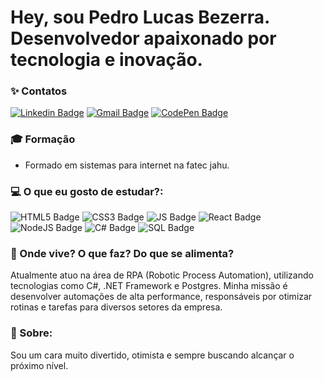 # Hey, sou Pedro Lucas Bezerra. Desenvolvedor apaixonado por tecnologia e inovação.

### :sparkles: Contatos
[![Linkedin Badge](https://img.shields.io/badge/-Pedro%20Lucas-ff4757?style=flat-square&logo=Linkedin&logoColor=white&link=https://www.linkedin.com/in/pedro-lucas-bezerra-6a1550180/)](https://www.linkedin.com/in/pedro-lucas-bezerra-6a1550180/)
[![Gmail Badge](https://img.shields.io/badge/-pedro.lucas210600@gmail.com-ff4757?style=flat-square&logo=Gmail&logoColor=white&link=mailto:pedro.lucas210600@gmail.com)](mailto:pedro.lucas210600@gmail.com)
[![CodePen Badge](https://img.shields.io/badge/-Pedro%20Lucas-ff4757?style=flat-square&labelColor=ff4757&logo=codepen&logoColor=white&link=https://codepen.io/pedroov2)](https://codepen.io/pedroov2) 

### :mortar_board: Formação
* Formado em sistemas para internet na fatec jahu.

### :computer: O que eu gosto de estudar?:
![HTML5 Badge](https://img.shields.io/badge/-HTML5-orange?style=flat-square&labelColor=orange&logo=html5)
![CSS3 Badge](https://img.shields.io/badge/-CSS3-blue?style=flat-square&labelColor=blue&logo=css3)
![JS Badge](https://img.shields.io/badge/-Java%20Script-f1c40f?style=flat-square&labelColor=f1c40f&logo=javascript)
![React Badge](https://img.shields.io/badge/-React-60a3bc?style=flat-square&labelColor=60a3bc&logo=react)
![NodeJS Badge](https://img.shields.io/badge/-Node%20JS-green?style=flat-square&labelColor=green&logo=nodejavascript)
![C# Badge](https://img.shields.io/badge/-CSharp-purple?style=flat-square&labelColor=purple)
![SQL Badge](https://img.shields.io/badge/-SQL-ced6e0?style=flat-square&labelColor=ced6e0&logo=postgres)
<br/>

### 👾 Onde vive? O que faz? Do que se alimenta? 
Atualmente atuo na área de RPA (Robotic Process Automation), utilizando tecnologias como C#, .NET Framework e Postgres. Minha missão é desenvolver automações de alta performance, responsáveis por otimizar rotinas e tarefas para diversos setores da empresa.

### 💖 Sobre: 
 Sou um cara muito divertido, otimista e sempre buscando alcançar o próximo nível.

<!--
**pedrooV2/pedrooV2** is a ✨ _special_ ✨ repository because its `README.md` (this file) appears on your GitHub profile.
-->
